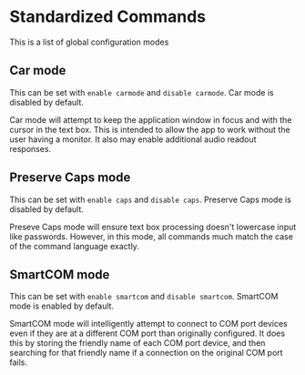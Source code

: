 # Standardized Commands

This is a list of global configuration modes

## Car mode

This can be set with `enable carmode` and `disable carmode`. Car mode is disabled by default.

Car mode will attempt to keep the application window in focus and with the cursor in the text box. This is intended to allow the app to work without the user having a monitor. It also may enable additional audio readout responses.

## Preserve Caps mode

This can be set with `enable caps` and `disable caps`. Preserve Caps mode is disabled by default.

Preseve Caps mode will ensure text box processing doesn't lowercase input like passwords. However, in this mode, all commands much match the case of the command language exactly.

## SmartCOM mode

This can be set with `enable smartcom` and `disable smartcom`. SmartCOM mode is enabled by default.

SmartCOM mode will intelligently attempt to connect to COM port devices even if they are at a different COM port than originally configured. It does this by storing the friendly name of each COM port device, and then searching for that friendly name if a connection on the original COM port fails.